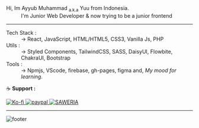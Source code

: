 <dl>
  <dt>Hi, Im Ayyub Muhammad <sub>a.k.a</sub> Yuu from Indonesia.</dt>
  <dd>I'm Junior Web Developer & now trying to be a junior frontend</dd>
</dl>

---

<dl>
  <dt>Tech Stack :</dt>
  <dd>-> React, JavaScript, HTML/HTML5, CSS3, Vanilla Js, PHP</dd>

  <dt>Utils :</dt>
  <dd>-> Styled Components, TailwindCSS, SASS, DaisyUI, Flowbite, ChakraUI, Bootstrap</dd>
  
  <dt>Tools :</dt>
  <dd>-> Npmjs, VScode, firebase, gh-pages, figma and, <em>My mood for learning</em>.</dd>
</dl>


:coffee: **Support :**

<a href="https://ko-fi.com/idyuu">
  <img src="https://img.shields.io/badge/Ko--fi-F16061?style=for-the-badge&logo=ko-fi&logoColor=white" alt="Ko-fi"/>
</a>

<a href="https://www.paypal.com/paypalme/arleth98">
  <img src="https://img.shields.io/badge/PayPal-00457C?style=for-the-badge&logo=paypal&logoColor=white" alt="paypal"/>
</a>

<a href="https://saweria.co/yuu98">
  <img src="https://img.shields.io/badge/-SAWERIA-faae2b?style=for-the-badge" alt="SAWERIA"/>
</a>


---

![footer](https://capsule-render.vercel.app/api?type=waving&color=auto&height=150&section=footer&text=Id-Yuu&fontSize=20&fontAlignY=60&fontAlign=90)
